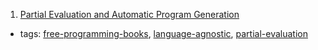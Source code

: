 1. [Partial Evaluation and Automatic Program Generation](http://www.itu.dk/people/sestoft/pebook/)
  * tags: [free-programming-books](tags/free-programming-books.md), [language-agnostic](tags/language-agnostic.md), [partial-evaluation](tags/partial-evaluation.md)

